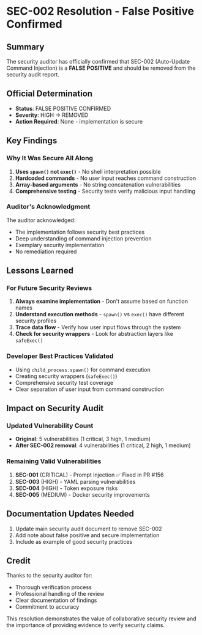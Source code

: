# SEC-002 Resolution - False Positive Confirmed

## Summary
The security auditor has officially confirmed that SEC-002 (Auto-Update Command Injection) is a **FALSE POSITIVE** and should be removed from the security audit report.

## Official Determination
- **Status**: FALSE POSITIVE CONFIRMED
- **Severity**: HIGH → REMOVED
- **Action Required**: None - implementation is secure

## Key Findings

### Why It Was Secure All Along
1. **Uses `spawn()` not `exec()`** - No shell interpretation possible
2. **Hardcoded commands** - No user input reaches command construction
3. **Array-based arguments** - No string concatenation vulnerabilities
4. **Comprehensive testing** - Security tests verify malicious input handling

### Auditor's Acknowledgment
The auditor acknowledged:
- The implementation follows security best practices
- Deep understanding of command injection prevention
- Exemplary security implementation
- No remediation required

## Lessons Learned

### For Future Security Reviews
1. **Always examine implementation** - Don't assume based on function names
2. **Understand execution methods** - `spawn()` vs `exec()` have different security profiles
3. **Trace data flow** - Verify how user input flows through the system
4. **Check for security wrappers** - Look for abstraction layers like `safeExec()`

### Developer Best Practices Validated
- Using `child_process.spawn()` for command execution
- Creating security wrappers (`safeExec()`)
- Comprehensive security test coverage
- Clear separation of user input from command construction

## Impact on Security Audit

### Updated Vulnerability Count
- **Original**: 5 vulnerabilities (1 critical, 3 high, 1 medium)
- **After SEC-002 removal**: 4 vulnerabilities (1 critical, 2 high, 1 medium)

### Remaining Valid Vulnerabilities
1. **SEC-001** (CRITICAL) - Prompt injection ✅ Fixed in PR #156
2. **SEC-003** (HIGH) - YAML parsing vulnerabilities
3. **SEC-004** (HIGH) - Token exposure risks  
4. **SEC-005** (MEDIUM) - Docker security improvements

## Documentation Updates Needed
1. Update main security audit document to remove SEC-002
2. Add note about false positive and secure implementation
3. Include as example of good security practices

## Credit
Thanks to the security auditor for:
- Thorough verification process
- Professional handling of the review
- Clear documentation of findings
- Commitment to accuracy

This resolution demonstrates the value of collaborative security review and the importance of providing evidence to verify security claims.